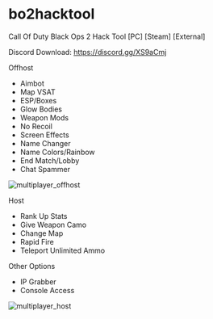 # bo2hacktool
Call Of Duty Black Ops 2 Hack Tool
[PC] [Steam] [External]

Discord Download: https://discord.gg/XS9aCmj

Offhost
- Aimbot
- Map VSAT
- ESP/Boxes
- Glow Bodies
- Weapon Mods
- No Recoil
- Screen Effects
- Name Changer
- Name Colors/Rainbow
- End Match/Lobby
- Chat Spammer

![multiplayer_offhost](https://github.com/BabyxSparklez/bo2hacktool/assets/80248376/a846bb32-0a5a-4523-812c-226e527e46a9)

Host
- Rank Up Stats
- Give Weapon Camo
- Change Map
- Rapid Fire
- Teleport
 Unlimited Ammo

Other Options
- IP Grabber
- Console Access

![multiplayer_host](https://github.com/BabyxSparklez/bo2hacktool/assets/80248376/c466b853-e2bd-4e17-88a2-001d57629bbc)
